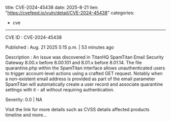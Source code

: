  
title: CVE-2024-45438
date: 2025-8-21
lien: "https://cvefeed.io/vuln/detail/CVE-2024-45438"
categories:
  - cve
---

CVE ID : CVE-2024-45438

Published :  Aug. 21
2025
5:15 p.m. | 53 minutes ago

Description : An issue was discovered in TitanHQ SpamTitan Email Security Gateway 8.00.x before 8.00.101 and 8.01.x before 8.01.14. The file quarantine.php within the SpamTitan interface allows unauthenticated users to trigger account-level actions using a crafted GET request. Notably
when a non-existent email address is provided as part of the email parameter
SpamTitan will automatically create a user record and associate quarantine settings with it - all without requiring authentication.

Severity: 0.0 | NA

Visit the link for more details
such as CVSS details
affected products
timeline
and more...
